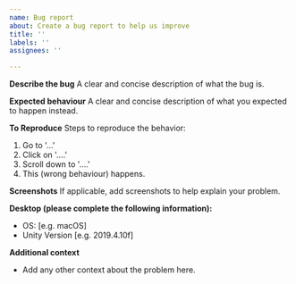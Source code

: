 ```yaml
---
name: Bug report
about: Create a bug report to help us improve
title: ''
labels: ''
assignees: ''

---
```


**Describe the bug**
A clear and concise description of what the bug is.

**Expected behaviour**
A clear and concise description of what you expected to happen instead.

**To Reproduce**
Steps to reproduce the behavior:
1. Go to '...'
2. Click on '....'
3. Scroll down to '....'
4. This (wrong behaviour) happens.

**Screenshots**
If applicable, add screenshots to help explain your problem.

**Desktop (please complete the following information):**
 - OS: [e.g. macOS]
 - Unity Version [e.g. 2019.4.10f]

**Additional context**
- Add any other context about the problem here.

